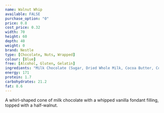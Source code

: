 ```yaml
---
name: Walnut Whip
available: FALSE
purchase_option: "0"
price: 0.8
cost_price: 0.32
width: 70
height: 60
depth: 40
weight: 0
brand: Nestle
type: [Chocolate, Nuts, Wrapped]
colour: [Blue]
free: [Alcohol, Gluten, Gelatin]
ingredients: "Milk Chocolate (Sugar, Dried Whole Milk, Cocoa Butter, Cocoa Mass, Lactose and Proteins From Whey, Whey Powder, Vegetable Fat, Emulsifier (Soy Lecithin)), Butterfat, Sugar, Walnuts 5%, Glucose Syrup, Glucose-Fructose Syrup, Dried Egg White, Humectant (Glycerol, Flavouring, Tartaric Acid)"
energy: 171
protein: 1.7
carbohydrates: 21.2
fat: 8.6
---
```

A whirl-shaped cone of milk chocolate with a whipped vanilla fondant filling, topped with a half-walnut.